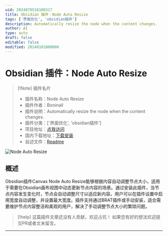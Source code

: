 ```yaml
---
uid: 2024070516100317
title: Obsidian 插件：Node Auto Resize
tags: ['界面优化', 'obsidian插件']
description: Automatically resize the node when the content changes.
author: AI
type: auto
draft: false
editable: false
modified: 20240101000000
---
```


# Obsidian 插件：Node Auto Resize

> [!Note] 插件名片
> - 插件名称：Node Auto Resize
> - 插件作者：Boninall
> - 插件说明：Automatically resize the node when the content changes.
> - 插件分类：['界面优化', 'obsidian插件']
> - 项目地址：[点我访问](https://github.com/quorafind/obsidian-node-auto-resize)
> - 国内下载地址：[下载安装](https://pkmer.cn/products/plugin/pluginMarket/?node-auto-resize)
> - 自述文件：[Readme](https://ghproxy.net/https://raw.githubusercontent.com/Quorafind/Obsidian-Node-Auto-Resize/master/README.md)

![Node Auto Resize](https://cdn.pkmer.cn/covers/node-auto-resize.gif!pkmer)

## 概述

Obsidian插件Canvas Node Auto Resize能够根据内容自动调整节点大小，适用于需要在Obsidian画布视图中动态更新节点内容的场景。通过安装此插件，当节点内容发生变化时，节点会自动调整尺寸以适应新内容。用户可以在插件设置中启用宽度自动调整，并设置最大宽度。插件支持通过BRAT插件或手动安装，适合需要维护节点内容整洁和美观的用户，解决了手动调整节点大小的繁琐问题。


> [!help] 
> 这篇插件文章还没有人贡献，欢迎占坑！
> 如果您有好的想法欢迎提交PR或者文末留言。
> 

---



